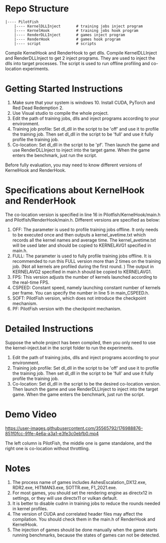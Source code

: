 # Repo Structure
```
|---- PilotFish                 
    |---- KernelDLLInject       # training jobs inject program 
    |---- KernelHook            # training jobs hook program
    |---- RenderDLLInject       # games inject program 
    |---- RenderHook            # games hook program
    |---- script                # scripts 
```
Compile KernelHook and RenderHook to get dlls. Compile KernelDLLInject and RenderDLLInject to get 2 inject programs. They are used to inject the dlls into target processes. The script is used to run offline profiling and co-location experiments.
# Getting Started Instructions
1. Make sure that your system is windows 10. Install CUDA, PyTorch and Red Dead Redemption 2.
2. Use Visual studio to compile the whole project.
3. Edit the path of training jobs, dlls and inject programs according to your environment. 
4. Training job profile: Set dl_dll in the script to be 'off' and use it to profile the training job. Then set dl_dll in the script to be 'full' and use it fully profile the training job.
5. Co-location: Set dl_dll in the script to be 'pf'. Then launch the game and use RenderDLLInject to inject into the target game. When the game enters the benchmark, just run the script.

Before fully evaluation, you may need to know different versions of KernelHook and RenderHook.
# Specifications about KernelHook and RenderHook
The co-location version is specified in line 16 in Pilotfish/KernelHook/main.h and Pilotfish/RenderHook/main.h. Different versions are specified as below:
1. OFF: The parameter is used to profile training jobs offline. It only needs to be executed once and then outputs a kernel_avetime.txt which records all the kernel names and average time. The kernel_avetime.txt  will be used later and should be copied to KERNELAVG1 specified in main.h.
2. FULL: The parameter is used to fully profile training jobs offline. It is recommended to run this FULL version more than 2 times on the training job. (Not all kernels are profiled during the first round. ) The output in KERNELAVG2 specified in main.h should be copied to KERNELAVG1.
3. FPS: This version adjusts the number of kernels launched according to the real-time FPS.   
4. CSPEED: Constant speed, namely launching constant number of kernels per frame. You can specify the number in line 5 in main_CSPEED.h.
5. SOFT: PilotFish version, which does not introduce the checkpoint mechanism.
6. PF: PilotFish version with the checkpoint mechanism.


# Detailed Instructions
Suppose the whole project has been compiled, then you only need to use the kernel-inject.bat in the script folder to run the experiments. 
1. Edit the path of training jobs, dlls and inject programs according to your environment. 
2. Training job profile: Set dl_dll in the script to be 'off' and use it to profile the training job. Then set dl_dll in the script to be 'full' and use it fully profile the training job.
3. Co-location: Set dl_dll in the script to be the desired co-location version. Then launch the game and use RenderDLLInject to inject into the target game. When the game enters the benchmark, just run the script.

# Demo Video


https://user-images.githubusercontent.com/35565792/176988876-851f0fcc-91fe-4e6a-a3a1-e3fe3c0ebfb0.mp4


The left column is PilotFish, the middle one is game standalone, and the right one is co-location without throttling.

# Notes
1. The process name of games includes AshesEscalation_DX12.exe, RDR2.exe, HITMAN3.exe, SOTTR.exe, F1_2021.exe.
2. For most games, you should set the rendering engine as directx12 in settings, or they will use directx11 or vulkan default.
3. It is better to disable cudnn in training jobs to reduce the rounds needed in kernel profiles.
4. The version of CUDA and correlated header files may affect the compilation. You should check them in the main.h of RenderHook and KernelHook.
5. The injection of games should be done manually when the game starts running benchmarks, because the states of games can not be detected.
